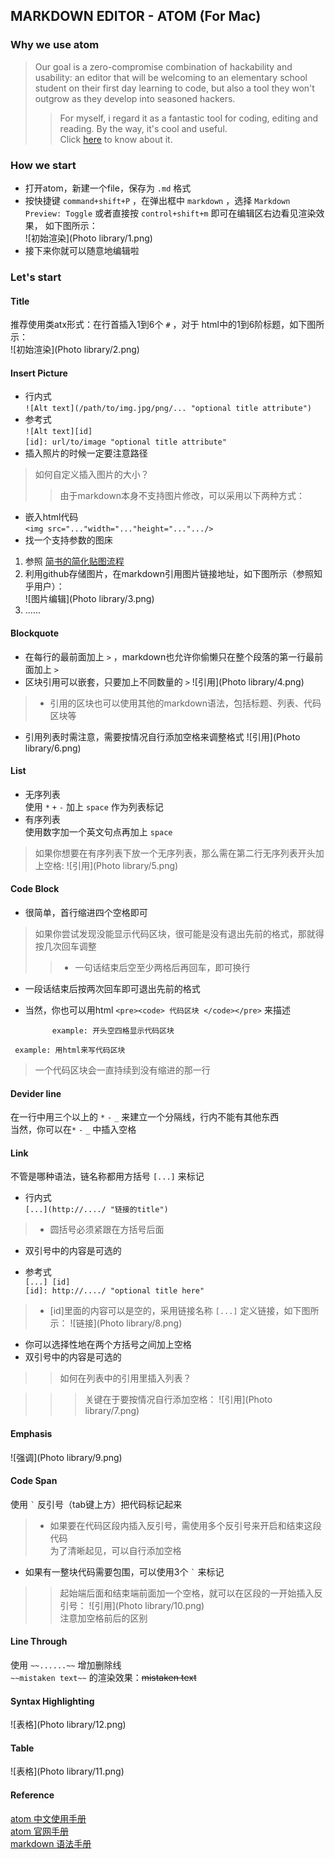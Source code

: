 ## MARKDOWN EDITOR - ATOM (For Mac)
### Why we use atom
> Our goal is a zero-compromise combination of hackability and
usability: an editor that will be welcoming to an elementary school
student on their first day learning to code, but also a tool
they won't outgrow as they develop into seasoned hackers.
>> For myself, i regard it as a fantastic tool for coding,
editing and reading. By the way, it's cool and useful.  
Click [here](http://flight-manual.atom.io) to know about it.  

### How we start
* 打开atom，新建一个file，保存为 `.md` 格式
* 按快捷键 `command+shift+P` ，在弹出框中 `markdown` ，选择 `Markdown Preview: Toggle` 或者直接按 `control+shift+m` 即可在编辑区右边看见渲染效果，
如下图所示：  
![初始渲染](Photo library/1.png)
* 接下来你就可以随意地编辑啦

### Let's start
#### Title
推荐使用类atx形式：在行首插入1到6个 `#` ，对于
html中的1到6阶标题，如下图所示：  
![初始渲染](Photo library/2.png)  
#### Insert Picture
* 行内式  
`![Alt text](/path/to/img.jpg/png/... "optional title attribute")`
* 参考式  
`![Alt text][id]`  
`[id]: url/to/image "optional title attribute"`
* 插入照片的时候一定要注意路径  

>如何自定义插入图片的大小？  
>>由于markdown本身不支持图片修改，可以采用以下两种方式：
 * 嵌入html代码  
`<img src="..."width="..."height="...".../>`  
 * 找一个支持参数的图床  
  1. 参照 [简书的简化贴图流程](http://www.jianshu.com/p/7bd4e6ed99be)  
  2. 利用github存储图片，在markdown引用图片链接地址，如下图所示（参照知乎用户）：  
 ![图片编辑](Photo library/3.png)  
  3. ......  

#### Blockquote
* 在每行的最前面加上 `>` ，markdown也允许你偷懒只在整个段落的第一行最前面加上 `>`
* 区块引用可以嵌套，只要加上不同数量的 `>`
![引用](Photo library/4.png)

>* 引用的区块也可以使用其他的markdown语法，包括标题、列表、代码区块等  
* 引用列表时需注意，需要按情况自行添加空格来调整格式
![引用](Photo library/6.png)

#### List
* 无序列表  
使用 `*` `+` `-` 加上 `space` 作为列表标记
* 有序列表  
使用数字加一个英文句点再加上 `space`

>如果你想要在有序列表下放一个无序列表，那么需在第二行无序列表开头加上空格:
![引用](Photo library/5.png)


#### Code Block
* 很简单，首行缩进四个空格即可   

>如果你尝试发现没能显示代码区块，很可能是没有退出先前的格式，那就得按几次回车调整  
>>* 一句话结束后空至少两格后再回车，即可换行   
* 一段话结束后按两次回车即可退出先前的格式    

* 当然，你也可以用html `<pre><code> 代码区块 </code></pre>` 来描述  

            example: 开头空四格显示代码区块
<pre><code> example: 用html来写代码区块 </code></pre>  
>一个代码区块会一直持续到没有缩进的那一行

#### Devider line
在一行中用三个以上的 `*` `-` `_` 来建立一个分隔线，行内不能有其他东西  
当然，你可以在`*` `-` `_` 中插入空格  
#### Link
不管是哪种语法，链名称都用方括号 `[...]` 来标记
* 行内式  
`[...](http://..../ "链接的title")`  

>* 圆括号必须紧跟在方括号后面  
* 双引号中的内容是可选的

* 参考式  
`[...] [id]`  
`[id]: http://..../ "optional title here"`   

>* [id]里面的内容可以是空的，采用链接名称 `[...]` 定义链接，如下图所示：
![链接](Photo library/8.png)  
* 你可以选择性地在两个方括号之间加上空格    
* 双引号中的内容是可选的  

>>如何在列表中的引用里插入列表？    

>>>关键在于要按情况自行添加空格：
![引用](Photo library/7.png)

#### Emphasis
![强调](Photo library/9.png)
#### Code Span
使用 `` ` `` 反引号（tab键上方）把代码标记起来
>* 如果要在代码区段内插入反引号，需使用多个反引号来开启和结束这段代码  
为了清晰起见，可以自行添加空格  
* 如果有一整块代码需要包围，可以使用3个 `` ` `` 来标记   

>>起始端后面和结束端前面加一个空格，就可以在区段的一开始插入反引号：
![引用](Photo library/10.png)  
注意加空格前后的区别

#### Line Through
使用 `~~......~~` 增加删除线  
`~~mistaken text~~` 的渲染效果：~~mistaken text~~
#### Syntax Highlighting
![表格](Photo library/12.png)
#### Table
![表格](Photo library/11.png)
#### Reference
[atom 中文使用手册](https://atom-china.org/t/atom/62)  
[atom 官网手册](https://atom.io/docs/)  
[markdown 语法手册](http://wowubuntu.com/markdown/index.html)
